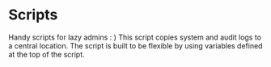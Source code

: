 # Scripts
Handy scripts for lazy admins : )
This script copies system and audit logs to a central location.  The script is built to be flexible by using variables defined at the top of the script.

